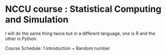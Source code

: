 # NCCU course : Statistical Computing and Simulation

I will do the same thing twice but in a different language, one is R and the other is Python.

Course Schedule:
1.Introduction + Random number

